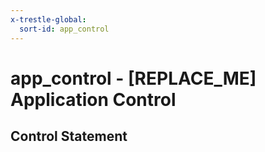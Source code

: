 ```yaml
---
x-trestle-global:
  sort-id: app_control
---
```


# app_control - \[REPLACE_ME\] Application Control

## Control Statement
